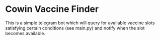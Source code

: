 # Cowin Vaccine Finder

This is a simple telegram bot which will query for available vaccine slots satisfying certain conditions (see main.py) and notify when the slot becomes available.
